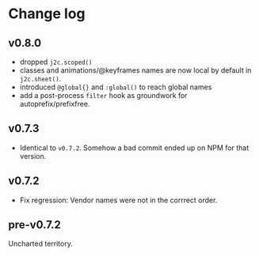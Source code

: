 # Change log

## v0.8.0

- dropped `j2c.scoped()`
- classes and animations/@keyframes names are now local by default in `j2c.sheet()`.
- introduced `@global{}` and `:global()` to reach global names
- add a post-process `filter` hook as groundwork for autoprefix/prefixfree.

## v0.7.3

- Identical to `v0.7.2`. Somehow a bad commit ended up on NPM for that version.

## v0.7.2

- Fix regression: Vendor names were not in the corrrect order.

## pre-v0.7.2

Uncharted territory.